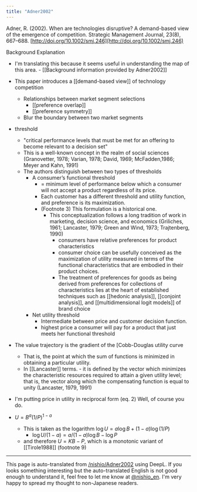 ```yaml
---
title: "Adner2002"
---
```


Adner, R. (2002). When are technologies disruptive? A demand-based view of the emergence of competition. Strategic Management Journal, 23(8), 667–688. [http://doi.org/10.1002/smj.246](http://doi.org/10.1002/smj.246)

Background Explanation
- I'm translating this because it seems useful in understanding the map of this area.
        - [[Background information provided by Adner2002]]

- This paper introduces a [[demand-based view]] of technology competition
    - Relationships between market segment selections
        - [[preference overlap]]
        - [[preference symmetry]]
    - Blur the boundary between two market segments

- threshold
    - "critical performance levels that must be met for an offering to become relevant to a decision set"
    - This is a well-known concept in the realm of social sciences (Granovetter, 1978; Varian, 1978; David, 1969; McFadden,1986; Meyer and Kahn, 1991)
    - The authors distinguish between two types of thresholds
        - A consumer’s functional threshold
            - = minimum level of performance below which a consumer will not accept a product regardless of its price.
            - Each customer has a different threshold and utility function, and preference is its maximization.
            - (Footnote 3) This formulation is a historical one.
                - This conceptualization follows a long tradition of work in marketing, decision science, and economics (Griliches, 1961; Lancaster, 1979; Green and Wind, 1973; Trajtenberg, 1990)
                    - consumers have relative preferences for product characteristics
                    - consumer choice can be usefully conceived as the maximization of utility measured in terms of the functional characteristics that are embodied in their product choices.
                    - The treatment of preferences for goods as being derived from preferences for collections of characteristics lies at the heart of established techniques such as [[hedonic analysis]], [[conjoint analysis]], and [[multidimensional logit models]] of brand choice
        - Net utility threshold
            - Intermediate between price and customer decision function.
            - highest price a consumer will pay for a product that just meets her functional threshold

- The value trajectory is the gradient of the [Cobb-Douglas utility curve
    - That is, the point at which the sum of functions is minimized in obtaining a particular utility.
    - In [[Lancaster]] terms.
            - it is defined by the vector which minimizes the characteristic resources required to attain a given utility level; that is, the vector along which the compensating function is equal to unity (Lancaster, 1979, 1991)


- I'm putting price in utility in reciprocal form (eq. 2) Well, of course you do.
- $U = B^a (1/P)^{1-a}$
    - This is taken as the logarithm $\log U = a \log B + (1 - a) \log (1/P)$
        - $\log U / (1 - a) = a / (1 - a) \log B - \log P$
    - and therefore $U = KB - P$, which is a monotonic variant of [[Tirole1988]] (footnote 9)

---
This page is auto-translated from [/nishio/Adner2002](https://scrapbox.io/nishio/Adner2002) using DeepL. If you looks something interesting but the auto-translated English is not good enough to understand it, feel free to let me know at [@nishio_en](https://twitter.com/nishio_en). I'm very happy to spread my thought to non-Japanese readers.